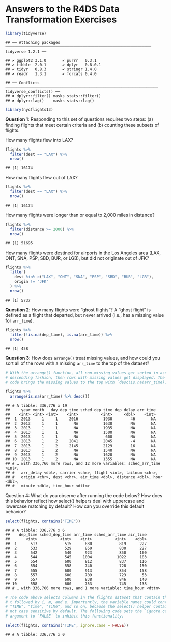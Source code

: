 Answers to the R4DS Data Transformation Exercises
================

``` r
library(tidyverse)
```

    ## ── Attaching packages ──────────────────────────────────────────────────────────────── tidyverse 1.2.1 ──

    ## ✔ ggplot2 3.1.0       ✔ purrr   0.3.1  
    ## ✔ tibble  2.0.1       ✔ dplyr   0.8.0.1
    ## ✔ tidyr   0.8.3       ✔ stringr 1.4.0  
    ## ✔ readr   1.3.1       ✔ forcats 0.4.0

    ## ── Conflicts ─────────────────────────────────────────────────────────────────── tidyverse_conflicts() ──
    ## ✖ dplyr::filter() masks stats::filter()
    ## ✖ dplyr::lag()    masks stats::lag()

``` r
library(nycflights13)
```

**Question 1**: Responding to this set of questions requires two steps:
(a) finding flights that meet certain criteria and (b) counting these
subsets of flights.

How many flights flew into LAX?

``` r
flights %>% 
  filter(dest == "LAX") %>% 
  nrow()
```

    ## [1] 16174

How many flights flew out of LAX?

``` r
flights %>% 
  filter(dest == "LAX") %>% 
  nrow()
```

    ## [1] 16174

How many flights were longer than or equal to 2,000 miles in distance?

``` r
flights %>% 
  filter(distance >= 2000) %>% 
  nrow()
```

    ## [1] 51695

How many flights were destined for airports in the Los Angeles area
(LAX, ONT, SNA, PSP, SBD, BUR, or LGB), but did not originate out of
JFK?

``` r
flights %>% 
  filter(
    dest %in% c("LAX", "ONT", "SNA", "PSP", "SBD", "BUR", "LGB"), 
    origin != "JFK"
  ) %>% 
  nrow()
```

    ## [1] 5737

**Question 2**: How many flights were “ghost flights”? A “ghost flight”
is defined as a flight that departed, but never arrived (i.e., has a
missing value for `arr_time`).

``` r
flights %>% 
  filter(!is.na(dep_time), is.na(arr_time)) %>% 
  nrow()
```

    ## [1] 458

**Question 3**: How does `arrange()` treat missing values, and how could
you sort all of the rows with a missing `arr_time` to the top of the
dataset?

``` r
# With the arrange() function, all non-missing values get sorted in ascending or
# descending fashion; then rows with missing values get displayed. The following
# code brings the missing values to the top with `desc(is.na(arr_time))`:

flights %>% 
  arrange(is.na(arr_time) %>% desc())
```

    ## # A tibble: 336,776 x 19
    ##     year month   day dep_time sched_dep_time dep_delay arr_time
    ##    <int> <int> <int>    <int>          <int>     <dbl>    <int>
    ##  1  2013     1     1     2016           1930        46       NA
    ##  2  2013     1     1       NA           1630        NA       NA
    ##  3  2013     1     1       NA           1935        NA       NA
    ##  4  2013     1     1       NA           1500        NA       NA
    ##  5  2013     1     1       NA            600        NA       NA
    ##  6  2013     1     2     2041           2045        -4       NA
    ##  7  2013     1     2     2145           2129        16       NA
    ##  8  2013     1     2       NA           1540        NA       NA
    ##  9  2013     1     2       NA           1620        NA       NA
    ## 10  2013     1     2       NA           1355        NA       NA
    ## # … with 336,766 more rows, and 12 more variables: sched_arr_time <int>,
    ## #   arr_delay <dbl>, carrier <chr>, flight <int>, tailnum <chr>,
    ## #   origin <chr>, dest <chr>, air_time <dbl>, distance <dbl>, hour <dbl>,
    ## #   minute <dbl>, time_hour <dttm>

Question 4: What do you observe after running the code below? How does
this behavior reflect how select() helpers deal with uppercase and
lowercase matching by default? How can you override this default
behavior?

``` r
select(flights, contains("TIME"))
```

    ## # A tibble: 336,776 x 6
    ##    dep_time sched_dep_time arr_time sched_arr_time air_time
    ##       <int>          <int>    <int>          <int>    <dbl>
    ##  1      517            515      830            819      227
    ##  2      533            529      850            830      227
    ##  3      542            540      923            850      160
    ##  4      544            545     1004           1022      183
    ##  5      554            600      812            837      116
    ##  6      554            558      740            728      150
    ##  7      555            600      913            854      158
    ##  8      557            600      709            723       53
    ##  9      557            600      838            846      140
    ## 10      558            600      753            745      138
    ## # … with 336,766 more rows, and 1 more variable: time_hour <dttm>

``` r
# The code above selects columns in the flights dataset that contain the letter
# t followed by i, m, and e. Importantly, the variable names could contain
# "TIME", "time", "TiMe", and so on, because the select() helper contains() is
# not case sensitive by default. The following code sets the `ignore.case`
# argument to `FALSE` to inhibit this functionality.

select(flights, contains("TIME", ignore.case = FALSE))
```

    ## # A tibble: 336,776 x 0
